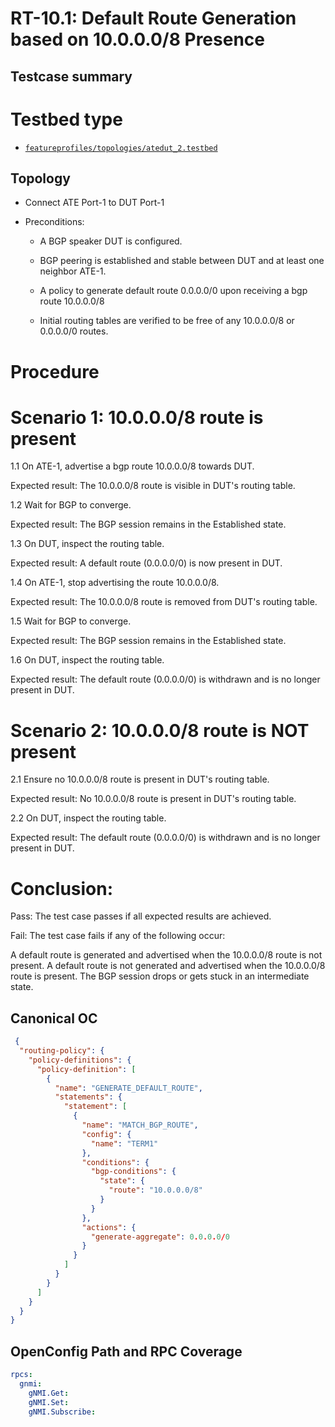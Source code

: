 # RT-10.1: Default Route Generation based on 10.0.0.0/8 Presence

## Testcase summary

# Testbed type 

* [`featureprofiles/topologies/atedut_2.testbed`](https://github.com/openconfig/featureprofiles/blob/main/topologies/atedut_2.testbed)

## Topology

*  Connect ATE Port-1 to DUT Port-1

*  Preconditions:
    * A BGP speaker DUT is configured.

    * BGP peering is established and stable between DUT and at least one neighbor ATE-1.

    * A policy to generate default route 0.0.0.0/0 upon receiving a bgp route 10.0.0.0/8
    
    * Initial routing tables are verified to be free of any 10.0.0.0/8 or 0.0.0.0/0 routes.
    
      
 

# Procedure

# Scenario 1: 10.0.0.0/8 route is present		

1.1	On ATE-1, advertise a bgp route 10.0.0.0/8 towards DUT.	

Expected result: The 10.0.0.0/8 route is visible in DUT's routing table.

1.2	Wait for BGP to converge.	

Expected result: The BGP session remains in the Established state.

1.3	On DUT, inspect the routing table.	

Expected result: A default route (0.0.0.0/0) is now present in DUT.

1.4	On ATE-1, stop advertising the route 10.0.0.0/8.	

Expected result: The 10.0.0.0/8 route is removed from DUT's routing table.

1.5	Wait for BGP to converge.	

Expected result: The BGP session remains in the Established state.

1.6	On DUT, inspect the routing table.	

Expected result: The default route (0.0.0.0/0) is withdrawn and is no longer present in DUT.

# Scenario 2: 10.0.0.0/8 route is NOT present		

2.1	Ensure no 10.0.0.0/8 route is present in DUT's routing table.	

Expected result: No 10.0.0.0/8 route is present in DUT's routing table.

2.2	On DUT, inspect the routing table.	

Expected result: The default route (0.0.0.0/0) is withdrawn and is no longer present in DUT.


# Conclusion:

Pass: The test case passes if all expected results are achieved.

Fail: The test case fails if any of the following occur:

A default route is generated and advertised when the 10.0.0.0/8 route is not present.
A default route is not generated and advertised when the 10.0.0.0/8 route is present.
The BGP session drops or gets stuck in an intermediate state.

## Canonical OC 

```json
 {
  "routing-policy": {
    "policy-definitions": {
      "policy-definition": [
        {
          "name": "GENERATE_DEFAULT_ROUTE",
          "statements": {
            "statement": [
              {
                "name": "MATCH_BGP_ROUTE",
                "config": {
                  "name": "TERM1"
                },
                "conditions": {
                  "bgp-conditions": {
                    "state": {
                      "route": "10.0.0.0/8"
                    }
                  }
                },
                "actions": {
                  "generate-aggregate": 0.0.0.0/0
                }
              }
            ]
          }
        }
      ]
    }
  }
}          
```

## OpenConfig Path and RPC Coverage
```yaml
rpcs:
  gnmi:
    gNMI.Get:
    gNMI.Set:
    gNMI.Subscribe:
```
